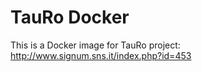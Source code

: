 # TauRo Docker 
This is a Docker image for TauRo project: http://www.signum.sns.it/index.php?id=453 

